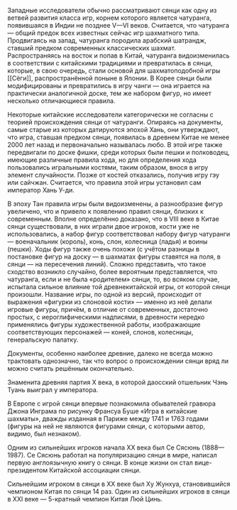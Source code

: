 Западные исследователи обычно рассматривают сянци как одну из ветвей развития класса игр, корнем которого является чатуранга, появившаяся в Индии не позднее V—VI веков. Считается, что чатуранга — общий предок всех известных сейчас игр шахматного типа. Продвигаясь на запад, чатуранга породила арабский шатрандж, ставший предком современных классических шахмат. Распространяясь на восток и попав в Китай, чатуранга видоизменилась в соответствии с китайскими традициями и превратилась в сянци, которые, в свою очередь, стали основой для шахматоподобной игры [[Сёги]], распространённой поныне в Японии. В Корее сянци были модифицированы и превратились в игру чанги — она играется на практически аналогичной доске, тем же набором фигур, но имеет несколько отличающиеся правила.

Некоторые китайские исследователи категорически не согласны с теорией происхождения сянци от чатуранги. Опираясь на документы, самые старые из которых датируются эпохой Хань, они утверждают, что игра, ставшая предком сянци, появилась в древнем Китае не менее 2000 лет назад и первоначально называлась любо. В этой игре также передвигали по доске фишки, среди которых были пешки и полководец, имеющие различные правила хода, но для определения хода пользовались игральными костями, таким образом, внося в игру элемент случайности. Позже от костей отказались, получив игру гэу или сайчжан. Считается, что правила этой игры установил сам император Хань У-ди.

В эпоху Тан правила игры были видоизменены, а разнообразие фигур увеличено, что и привело к появлению правил сянци, близких к современным. Вполне определённо доказано, что в VIII веке в Китае сянци существовали, в них играли двое игроков, кости уже не использовались, а набор фигур соответствовал набору фигур чатуранги — военачальник (король), конь, слон, колесница (ладья) и воины (пешки). Ходы фигур также очень похожи (с учётом разницы в постановке фигур на доску — в шахматах фигуры ставятся на поля, в сянци — на пересечения линий). Сложно представить, что такое сходство возникло случайно, более вероятным представляется, что чатуранга, если и не была «родителем» сянци, то, во всяком случае, испытала сильное влияние той древнекитайской игры, от которой сянци произошли. Название игры, по одной из версий, происходит от выражения «фигурки из слоновой кости» — именно из неё делали игровые фигуры, причём, в отличие от современных, достаточно простых, с иероглифическими надписями, в древности нередко применялись фигуры художественной работы, изображающие соответствующих персонажей — коней, слонов, колесницы, генеральскую палатку.

Документы, особенно наиболее древние, далеко не всегда можно трактовать однозначно, так что вопрос о происхождении сянци вряд ли можно считать решённым окончательно.

Знаменита древняя партия X века, в которой даосский отшельник Чэнь Туань выиграл у императора.

В Европе с игрой сянци впервые познакомила обывателей гравюра Джона Инграма по рисунку Франсуа Буше «Игра в китайские шахматы», дважды изданная в Париже между 1741 и 1763 годами (фигуры на ней не являются фигурами сянци, с которыми автор, видимо, был незнаком).

Одним из сильнейших игроков начала ХХ века был Се Сясюнь (1888—1987). Се Сясюнь работал на популяризацию сянци в мире, написал первую англоязычную книгу о сянци. В конце жизни он стал вице-президентом Китайской ассоциации сянци.

Сильнейшим игроком в сянци в XX веке был Ху Жунхуа, становившийся чемпионом Китая по сянци 14 раз. Один из сильнейших игроков в сянци в XXI веке — 5-кратный чемпион Китая Люй Цинь. 
